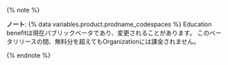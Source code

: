 {% note %}

**ノート**: {% data variables.product.prodname_codespaces %} Education benefitは現在パブリックベータであり、変更されることがあります。 このベータリリースの間、無料分を超えてもOrganizationには課金されません。

{% endnote %}
